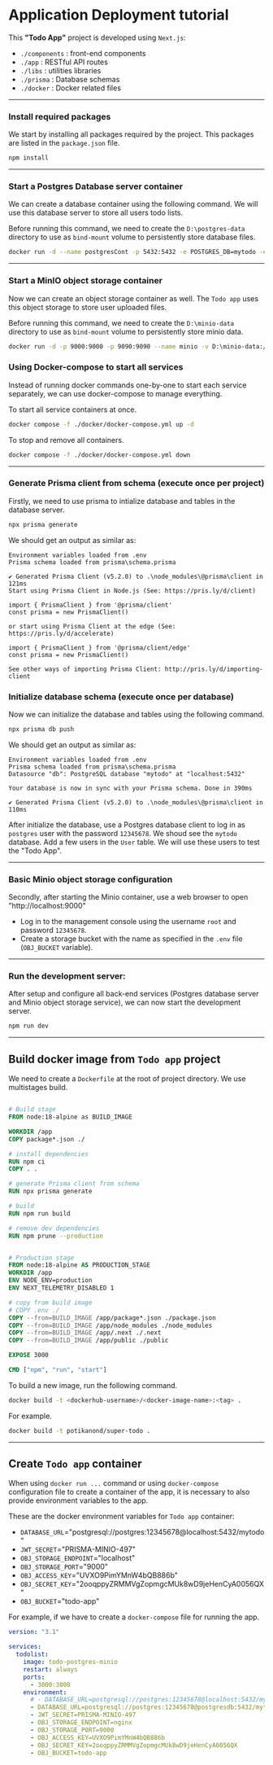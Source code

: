 # Application Deployment tutorial

This **"Todo App"** project is developed using `Next.js`:

- `./components` : front-end components
- `./app` : RESTful API routes
- `./libs` : utilities libraries
- `./prisma` : Database schemas
- `./docker` : Docker related files

---

### Install required packages

We start by installing all packages required by the project. This packages are listed in the `package.json` file.

```bash
npm install
```

---

### Start a Postgres Database server container

We can create a database container using the following command. We will use this database server to store all users todo lists.

Before running this command, we need to create the `D:\postgres-data` directory to use as `bind-mount` volume to persistently store database files.

```bash
docker run -d --name postgresCont -p 5432:5432 -e POSTGRES_DB=mytodo -e POSTGRES_PASSWORD=12345678 -e PGDATA=/var/lib/postgresql/data/pgdata -v D:\postgres-data:/var/lib/postgresql/data postgres
```

---

### Start a MinIO object storage container

Now we can create an object storage container as well. The `Todo app` uses this object storage to store user uploaded files.

Before running this command, we need to create the `D:\minio-data` directory to use as `bind-mount` volume to persistently store minio data.

```bash
docker run -d -p 9000:9000 -p 9090:9090 --name minio -v D:\minio-data:/data -e "MINIO_ROOT_USER=root" -e "MINIO_ROOT_PASSWORD=12345678" quay.io/minio/minio server /data --console-address ":9090"
```

### Using Docker-compose to start all services

Instead of running docker commands one-by-one to start each service separately, we can use docker-compose to manage everything.

To start all service containers at once.

```bash
docker compose -f ./docker/docker-compose.yml up -d
```

To stop and remove all containers.

```bash
docker compose -f ./docker/docker-compose.yml down
```

---

### Generate Prisma client from schema (execute once per project)

Firstly, we need to use prisma to intialize database and tables in the database server.

```bash
npx prisma generate
```

We should get an output as similar as:

```
Environment variables loaded from .env
Prisma schema loaded from prisma\schema.prisma

✔ Generated Prisma Client (v5.2.0) to .\node_modules\@prisma\client in 121ms
Start using Prisma Client in Node.js (See: https://pris.ly/d/client)

import { PrismaClient } from '@prisma/client'
const prisma = new PrismaClient()

or start using Prisma Client at the edge (See: https://pris.ly/d/accelerate)

import { PrismaClient } from '@prisma/client/edge'
const prisma = new PrismaClient()

See other ways of importing Prisma Client: http://pris.ly/d/importing-client

```

### Initialize database schema (execute once per database)

Now we can initialize the database and tables using the following command.

```bash
npx prisma db push
```

We should get an output as similar as:

```
Environment variables loaded from .env
Prisma schema loaded from prisma\schema.prisma
Datasource "db": PostgreSQL database "mytodo" at "localhost:5432"

Your database is now in sync with your Prisma schema. Done in 390ms

✔ Generated Prisma Client (v5.2.0) to .\node_modules\@prisma\client in 110ms

```

After initialize the database, use a Postgres database client to log in as `postgres` user with the password `12345678`. We shoud see the `mytodo` database. Add a few users in the `User` table. We will use these users to test the "Todo App".

---

### Basic Minio object storage configuration

Secondly, after starting the Minio container, use a web browser to open "http://localhost:9000"

- Log in to the management console using the username `root` and password `12345678`.
- Create a storage bucket with the name as specified in the `.env` file (`OBJ_BUCKET` variable).

---

### Run the development server:

After setup and configure all back-end services (Postgres database server and Minio object storage service), we can now start the development server.

```bash
npm run dev
```

---

## Build docker image from `Todo app` project

We need to create a `Dockerfile` at the root of project directory. We use multistages build.

```Dockerfile

# Build stage
FROM node:18-alpine as BUILD_IMAGE

WORKDIR /app
COPY package*.json ./

# install dependencies
RUN npm ci
COPY . .

# generate Prisma client from schema
RUN npx prisma generate

# build
RUN npm run build

# remove dev dependencies
RUN npm prune --production


# Production stage
FROM node:18-alpine AS PRODUCTION_STAGE
WORKDIR /app
ENV NODE_ENV=production
ENV NEXT_TELEMETRY_DISABLED 1

# copy from build image
# COPY .env ./
COPY --from=BUILD_IMAGE /app/package*.json ./package.json
COPY --from=BUILD_IMAGE /app/node_modules ./node_modules
COPY --from=BUILD_IMAGE /app/.next ./.next
COPY --from=BUILD_IMAGE /app/public ./public

EXPOSE 3000

CMD ["npm", "run", "start"]

```

To build a new image, run the following command.

```bash
docker build -t <dockerhub-username>/<docker-image-name>:<tag> .
```

For example.

```bash
docker build -t potikanond/super-todo .
```

---

## Create `Todo app` container

When using `docker run ...` command or using `docker-compose` configuration file to create a container of the app, it is necessary to also provide environment variables to the app.

These are the docker environment variables for `Todo app` container:

- `DATABASE_URL`="postgresql://postgres:12345678@localhost:5432/mytodo"
- `JWT_SECRET`="PRISMA-MINIO-497"
- `OBJ_STORAGE_ENDPOINT`="localhost"
- `OBJ_STORAGE_PORT`="9000"
- `OBJ_ACCESS_KEY`="UVXO9PimYMnW4bQB886b"
- `OBJ_SECRET_KEY`="2ooqppyZRMMVgZopmgcMUk8wD9jeHenCyA0056QX"
- `OBJ_BUCKET`="todo-app"

For example, if we have to create a `docker-compose` file for running the app.

```yaml
version: "3.1"

services:
  todolist:
    image: todo-postgres-minio
    restart: always
    ports:
      - 3000:3000
    environment:
      # - DATABASE_URL=postgresql://postgres:12345678@localhost:5432/mytodo
      - DATABASE_URL=postgresql://postgres:12345678@postgresdb:5432/mytodo
      - JWT_SECRET=PRISMA-MINIO-497
      - OBJ_STORAGE_ENDPOINT=nginx
      - OBJ_STORAGE_PORT=9000
      - OBJ_ACCESS_KEY=UVXO9PimYMnW4bQB886b
      - OBJ_SECRET_KEY=2ooqppyZRMMVgZopmgcMUk8wD9jeHenCyA0056QX
      - OBJ_BUCKET=todo-app
```
